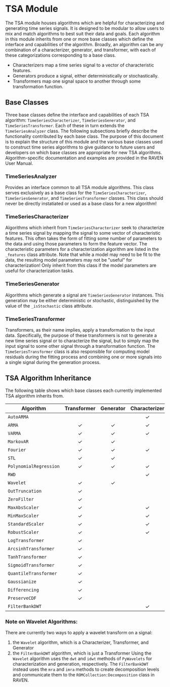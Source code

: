 # TSA Module
The TSA module houses algorithms which are helpful for characterizing and generating time series signals.
It is designed to be modular to allow users to mix and match algorithms to best suit their data and goals.
Each algorithm in this module inherits from one or more base classes which define the interface and capabilities of the algorithm.
Broadly, an algorithm can be any combination of a characterizer, generator, and transformer, with each of these categorizations corresponding to a base class.
- Characterizers map a time series signal to a vector of characteristic features.
- Generators produce a signal, either deterministically or stochastically.
- Transformers map one signal space to another through some transformation function.

## Base Classes
Three base classes define the interface and capabilities of each TSA algorithm: `TimeSeriesCharacterizer`, `TimeSeriesGenerator`, and `TimeSeriesTransformer`.
Each of these in turn extends the `TimeSeriesAnalyzer` class.
The following subsections briefly describe the functionality contributed by each base class.
The purpose of this document is to explain the structure of this module and the various base classes used to construct time series algorithms to give guidance to future users and developers on which base classes are appropriate for new TSA algorithms.
Algorithm-specific documentation and examples are provided in the RAVEN User Manual.

### TimeSeriesAnalyzer
Provides an interface common to all TSA module algorithms.
This class serves exclusively as a base class for the `TimeSeriesCharacterizer`, `TimeSeriesGenerator`, and `TimeSeriesTransformer` classes.
This class should never be directly instatiated or used as a base class for a new algorithm!

### TimeSeriesCharacterizer
Algorithms which inherit from `TimeSeriesCharacterizer` seek to characterize a time series signal by mapping the signal to some vector of characteristic features.
This often takes the form of fitting some number of parameters to the data and using those parameters to form the feature vector.
The characteristic parameters for a characterization algorithm are listed in the `_features` class attribute.
Note that while a model may need to be fit to the data, the resulting model parameters may not be "useful" for characterization!
Only inherit from this class if the model parameters are useful for characterization tasks.

### TimeSeriesGenerator
Algorithms which generate a signal are `TimeSeriesGenerator` instances.
This generation may be either deterministic or stochastic, distinguished by the value of the `_isStochastic` class attribute.

### TimeSeriesTransformer
Transformers, as their name implies, apply a transformation to the input data.
Specifically, the purpose of these transformers is not to generate a new time series signal or to characterize the signal, but to simply map the input signal to some other signal through a transformation function.
The `TimeSeriesTransformer` class is also responsible for computing model residuals during the fitting process and combining one or more signals into a single signal during the generation process.

## TSA Algorithm Inheritance
The following table shows which base classes each currently implemented TSA algorithm inherits from.

| Algorithm              | Transformer | Generator | Characterizer |
|------------------------|:-----------:|:---------:|:-------------:|
| `AutoARMA`             |             |           |    &check;    |
| `ARMA`                 |   &check;   |  &check;  |    &check;    |
| `VARMA`                |   &check;   |  &check;  |    &check;    |
| `MarkovAR`             |   &check;   |  &check;  |               |
| `Fourier`              |   &check;   |  &check;  |    &check;    |
| `STL`                  |   &check;   |  &check;  |               |
| `PolynomialRegression` |   &check;   |  &check;  |    &check;    |
| `RWD`                  |             |           |    &check;    |
| `Wavelet`              |   &check;   |  &check;  |               |
| `OutTruncation`        |   &check;   |           |               |
| `ZeroFilter`           |   &check;   |           |               |
| `MaxAbsScaler`         |   &check;   |           |    &check;    |
| `MinMaxScaler`         |   &check;   |           |    &check;    |
| `StandardScaler`       |   &check;   |           |    &check;    |
| `RobustScaler`         |   &check;   |           |    &check;    |
| `LogTransformer`       |   &check;   |           |               |
| `ArcsinhTransformer`   |   &check;   |           |               |
| `TanhTransformer`      |   &check;   |           |               |
| `SigmoidTransformer`   |   &check;   |           |               |
| `QuantileTransformer`  |   &check;   |           |               |
| `Gaussianize`          |   &check;   |           |               |
| `Differencing`         |   &check;   |           |               |
| `PreserveCDF`          |   &check;   |           |               |
| `FilterBankDWT`        |             |           |    &check;    |


### Note on Wavelet Algorithms:
There are currently two ways to apply a wavelet transform on a signal:
 1) the `Wavelet` algorithm, which is a Characterizer, Transformer, and Generator
 2) the `FilterBankDWT` algorithm, which is just a Transformer
Using the `Wavelet` algorithm uses the `dwt` and `idwt` methods of `PyWavelets` for characterization and generation, respectively.
The `FilterBankDWT` instead uses the `mra` and `imra` methods to create decomposition levels and communicate them to the `ROMCollection:Decomposition` class in RAVEN.
